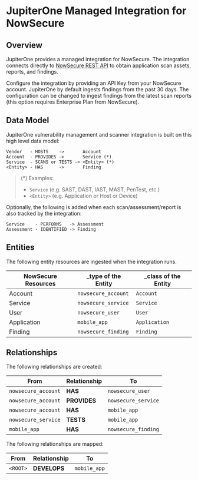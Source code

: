 # JupiterOne Managed Integration for NowSecure

## Overview

JupiterOne provides a managed integration for NowSecure. The integration
connects directly to [NowSecure REST API][1] to obtain application scan assets,
reports, and findings.

Configure the integration by providing an API Key from your NowSecure account.
JupiterOne by default ingests findings from the past 30 days. The configuration
can be changed to ingest findings from the latest scan reports (this option
requires Enterprise Plan from NowSecure).

## Data Model

JupiterOne vulnerability management and scanner integration is built on this
high level data model:

```text
Vendor   - HOSTS    ->       Account
Account  - PROVIDES ->       Service (*)
Service  - SCANS or TESTS -> <Entity> (*)
<Entity> - HAS      ->       Finding
```

> (\*) Examples:
>
> - `Service` (e.g. SAST, DAST, IAST, MAST, PenTest, etc.)
> - `<Entity>` (e.g. Application or Host or Device)

Optionally, the following is added when each scan/assessment/report is also
tracked by the integration:

```text
Service    - PERFORMS   -> Assessment
Assessment - IDENTIFIED -> Finding
```

## Entities

The following entity resources are ingested when the integration runs.

| NowSecure Resources | \_type of the Entity | \_class of the Entity |
| ------------------- | -------------------- | --------------------- |
| Account             | `nowsecure_account`  | `Account`             |
| Service             | `nowsecure_service`  | `Service`             |
| User                | `nowsecure_user`     | `User`                |
| Application         | `mobile_app`         | `Application`         |
| Finding             | `nowsecure_finding`  | `Finding`             |

## Relationships

The following relationships are created:

| From                | Relationship | To                  |
| ------------------- | ------------ | ------------------- |
| `nowsecure_account` | **HAS**      | `nowsecure_user`    |
| `nowsecure_account` | **PROVIDES** | `nowsecure_service` |
| `nowsecure_account` | **HAS**      | `mobile_app`        |
| `nowsecure_service` | **TESTS**    | `mobile_app`        |
| `mobile_app`        | **HAS**      | `nowsecure_finding` |

The following relationships are mapped:

| From     | Relationship | To           |
| -------- | ------------ | ------------ |
| `<ROOT>` | **DEVELOPS** | `mobile_app` |

[1]: https://developer.nowsecure.com/
